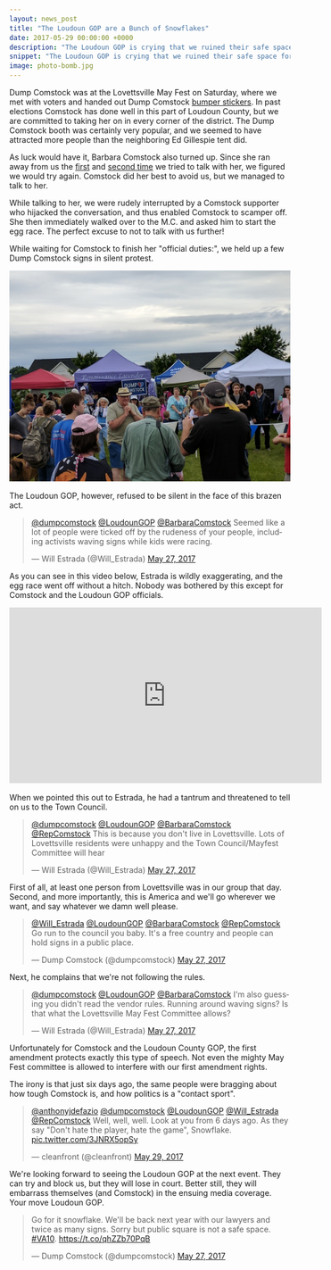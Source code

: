 ```yaml
---
layout: news_post
title: "The Loudoun GOP are a Bunch of Snowflakes"
date: 2017-05-29 00:00:00 +0000
description: "The Loudoun GOP is crying that we ruined their safe space for Comstock during Congressional recess."
snippet: "The Loudoun GOP is crying that we ruined their safe space for Comstock during Congressional recess."
image: photo-bomb.jpg
---
```


Dump Comstock was at the Lovettsville May Fest on Saturday, where we met with voters and handed out Dump Comstock [bumper stickers](/free-bumpersticker/). In past elections Comstock has done well in this part of Loudoun County, but we are committed to taking her on in every corner of the district. The Dump Comstock booth was certainly very popular, and we seemed to have attracted more people than the neighboring Ed Gillespie tent did.

As luck would have it, Barbara Comstock also turned up. Since she ran away from us the [first](https://www.youtube.com/watch?v=eijY0Oi5HbU) and [second time](https://www.youtube.com/watch?v=65AKfqbjnik) we tried to talk with her, we figured we would try again. Comstock did her best to avoid us, but we managed to talk to her.

While talking to her, we were rudely interrupted by a Comstock supporter who hijacked the conversation, and thus enabled Comstock to scamper off. She then immediately walked over to the M.C. and asked him to start the egg race. The perfect excuse to not to talk with us further!

While waiting for Comstock to finish her "official duties:", we held up a few Dump Comstock signs in silent protest.

![Image of Comstock photo bomb](/images/news/photo-bomb-2.jpg)

The Loudoun GOP, however, refused to be silent in the face of this brazen act.

<blockquote class="twitter-tweet" data-conversation="none" data-lang="en"><p lang="en" dir="ltr"><a href="https://twitter.com/dumpcomstock">@dumpcomstock</a> <a href="https://twitter.com/LoudounGOP">@LoudounGOP</a> <a href="https://twitter.com/BarbaraComstock">@BarbaraComstock</a> Seemed like a lot of people were ticked off by the rudeness of your people, including activists waving signs while kids were racing.</p>&mdash; Will Estrada (@Will_Estrada) <a href="https://twitter.com/Will_Estrada/status/868545013545930754">May 27, 2017</a></blockquote>
<script async src="//platform.twitter.com/widgets.js" charset="utf-8"></script>

As you can see in this video below, Estrada is wildly exaggerating, and the egg race went off without a hitch. Nobody was bothered by this except for Comstock and the Loudoun GOP officials.

<iframe width="560" height="315" src="https://www.youtube.com/embed/ljKU6E0ET44" frameborder="0" allowfullscreen></iframe>

When we pointed this out to Estrada, he had a tantrum and threatened to tell on us to the Town Council.

<blockquote class="twitter-tweet" data-conversation="none" data-lang="en"><p lang="en" dir="ltr"><a href="https://twitter.com/dumpcomstock">@dumpcomstock</a> <a href="https://twitter.com/LoudounGOP">@LoudounGOP</a> <a href="https://twitter.com/BarbaraComstock">@BarbaraComstock</a> <a href="https://twitter.com/RepComstock">@RepComstock</a> This is because you don&#39;t live in Lovettsville. Lots of Lovettsville residents were unhappy and the Town Council/Mayfest Committee will hear</p>&mdash; Will Estrada (@Will_Estrada) <a href="https://twitter.com/Will_Estrada/status/868552411849400321">May 27, 2017</a></blockquote>
<script async src="//platform.twitter.com/widgets.js" charset="utf-8"></script>

First of all, at least one person from Lovettsville was in our group that day. Second, and more importantly, this is America and we'll go wherever we want, and say whatever we damn well please.

<blockquote class="twitter-tweet" data-conversation="none" data-lang="en"><p lang="en" dir="ltr"><a href="https://twitter.com/Will_Estrada">@Will_Estrada</a> <a href="https://twitter.com/LoudounGOP">@LoudounGOP</a> <a href="https://twitter.com/BarbaraComstock">@BarbaraComstock</a> <a href="https://twitter.com/RepComstock">@RepComstock</a> Go run to the council you baby. It&#39;s a free country and people can hold signs in a public place.</p>&mdash; Dump Comstock (@dumpcomstock) <a href="https://twitter.com/dumpcomstock/status/868552673821437953">May 27, 2017</a></blockquote>
<script async src="//platform.twitter.com/widgets.js" charset="utf-8"></script>

Next, he complains that we're not following the rules.

<blockquote class="twitter-tweet" data-conversation="none" data-lang="en"><p lang="en" dir="ltr"><a href="https://twitter.com/dumpcomstock">@dumpcomstock</a> <a href="https://twitter.com/LoudounGOP">@LoudounGOP</a> <a href="https://twitter.com/BarbaraComstock">@BarbaraComstock</a> I&#39;m also guessing you didn&#39;t read the vendor rules. Running around waving signs? Is that what the Lovettsville May Fest Committee allows?</p>&mdash; Will Estrada (@Will_Estrada) <a href="https://twitter.com/Will_Estrada/status/868551697945296897">May 27, 2017</a></blockquote>
<script async src="//platform.twitter.com/widgets.js" charset="utf-8"></script>

Unfortunately for Comstock and the Loudoun County GOP, the first amendment protects exactly this type of speech. Not even the mighty May Fest committee is allowed to interfere with our first amendment rights.

The irony is that just six days ago, the same people were bragging about how tough Comstock is, and how politics is a "contact sport".

<blockquote class="twitter-tweet" data-conversation="none" data-lang="en"><p lang="en" dir="ltr"><a href="https://twitter.com/anthonyjdefazio">@anthonyjdefazio</a> <a href="https://twitter.com/dumpcomstock">@dumpcomstock</a> <a href="https://twitter.com/LoudounGOP">@LoudounGOP</a> <a href="https://twitter.com/Will_Estrada">@Will_Estrada</a> <a href="https://twitter.com/RepComstock">@RepComstock</a> Well, well, well. Look at you from 6 days ago. As they say &quot;Don&#39;t hate the player, hate the game&quot;, Snowflake. <a href="https://t.co/3JNRX5opSy">pic.twitter.com/3JNRX5opSy</a></p>&mdash; cleanfront (@cleanfront) <a href="https://twitter.com/cleanfront/status/869208687625293824">May 29, 2017</a></blockquote>
<script async src="//platform.twitter.com/widgets.js" charset="utf-8"></script>

We're looking forward to seeing the Loudoun GOP at the next event. They can try and block us, but they will lose in court. Better still, they will embarrass themselves (and Comstock) in the ensuing media coverage. Your move Loudoun GOP.

<blockquote class="twitter-tweet" data-lang="en"><p lang="en" dir="ltr">Go for it snowflake. We&#39;ll be back next year with our lawyers and twice as many signs. Sorry but public square is not a safe space. <a href="https://twitter.com/hashtag/VA10?src=hash">#VA10</a>. <a href="https://t.co/qhZZb70PqB">https://t.co/qhZZb70PqB</a></p>&mdash; Dump Comstock (@dumpcomstock) <a href="https://twitter.com/dumpcomstock/status/868576569937285121">May 27, 2017</a></blockquote>
<script async src="//platform.twitter.com/widgets.js" charset="utf-8"></script>
